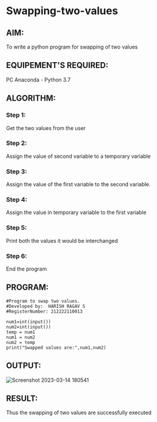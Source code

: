 # Swapping-two-values
## AIM:
To write a python program for swapping of two values
## EQUIPEMENT'S REQUIRED: 
PC
Anaconda - Python 3.7
## ALGORITHM: 
### Step 1:
Get the two values from the user
### Step 2: 
Assign the value of second variable to a temporary variable 
### Step 3: 
Assign the value of the first variable to the second variable.
### Step 4:  
Assign the value in temporary variable to the first variable
### Step 5: 
Print both the values it would be interchanged
### Step 6: 
End the program
## PROGRAM:
```
#Program to swap two values.
#Developed by:  HARISH RAGAV S
#RegisterNumber: 212222110013

num1=int(input())
num2=int(input())
temp = num1
num1 = num2
num2 = temp 
print("Swapped values are:",num1,num2)
```


## OUTPUT:
![Screenshot 2023-03-14 180541](https://user-images.githubusercontent.com/119345345/225003357-7ec6b32a-227e-4a85-bc00-b62c2f9b5366.png)


## RESULT:
Thus the swapping of two values are successfully executed



